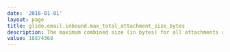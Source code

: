 ```yaml
---
date: '2016-01-01'
layout: page
title: glide.email.inbound.max_total_attachment_size_bytes
description: The maximum combined size (in bytes) for all attachments on an inbound email. Attachments beyond this limit are ignored.
value: 18874368 
---
```

